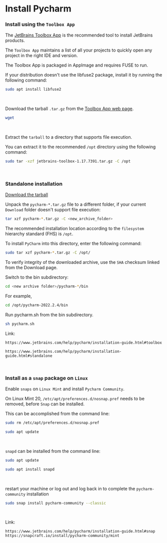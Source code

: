 # Install Pycharm

### Install using the `Toolbox App`

The [JetBrains Toolbox App](https://www.jetbrains.com/toolbox-app/) is the recommended tool to install JetBrains products.

The `Toolbox App` maintains a list of all your projects to quickly open any project in the right IDE and version.

The Toolbox App is packaged in AppImage and requires FUSE to run.

If your distribution doesn't use the libfuse2 package, install it by running the following command:

```BASH
sudo apt install libfuse2
```

&nbsp;

Download the tarball `.tar.gz` from the [Toolbox App web page](https://www.jetbrains.com/toolbox-app/download/download-thanks.html?platform=linux).

```BASH
wget
```

&nbsp;

Extract the `tarball` to a directory that supports file execution.

You can extract it to the recommended `/opt` directory using the following command:

```BASH
sudo tar -xzf jetbrains-toolbox-1.17.7391.tar.gz -C /opt
```

&nbsp;
&nbsp;

### Standalone installation

[Download the tarball](https://www.jetbrains.com/pycharm/download/?section=linux)

Unpack the `pycharm-*.tar.gz` file to a different folder, if your current `Download` folder doesn't support file execution:

```BASH
tar xzf pycharm-*.tar.gz -C <new_archive_folder>
```

The recommended installation location according to the `filesystem` hierarchy standard (FHS) is `/opt`.

To install `PyCharm` into this directory, enter the following command:

```BASH
sudo tar xzf pycharm-*.tar.gz -C /opt/
```

To verify integrity of the downloaded archive, use the `SHA` checksum linked from the Download page.

Switch to the bin subdirectory:

```BASH
cd <new archive folder>/pycharm-*/bin
```

For example,

```BASH
cd /opt/pycharm-2022.2.4/bin
```

Run pycharm.sh from the bin subdirectory.

```BASH
sh pycharm.sh
```

Link:

```https://www.jetbrains.com/help/pycharm/installation-guide.html#toolbox```

```https://www.jetbrains.com/help/pycharm/installation-guide.html#standalone```

&nbsp;
&nbsp;
&nbsp;

### Install as a `snap` package on `Linux`

Enable `snaps` on `Linux Mint` and install `Pycharm Community`.

On Linux Mint 20, `/etc/apt/preferences.d/nosnap.pref` needs to be removed, before `Snap` can be installed.

This can be accomplished from the command line:

```BASH
sudo rm /etc/apt/preferences.d/nosnap.pref
```

```BASH
sudo apt update
```

&nbsp;

`snapd` can be installed from the command line:

```BASH
sudo apt update
```

```BASH
sudo apt install snapd
```

&nbsp;

restart your machine or log out and log back in to complete the `pycharm-community` installation

```BASH
sudo snap install pycharm-community --classic
```

&nbsp;

Link:

```https://www.jetbrains.com/help/pycharm/installation-guide.html#snap```
```https://snapcraft.io/install/pycharm-community/mint```